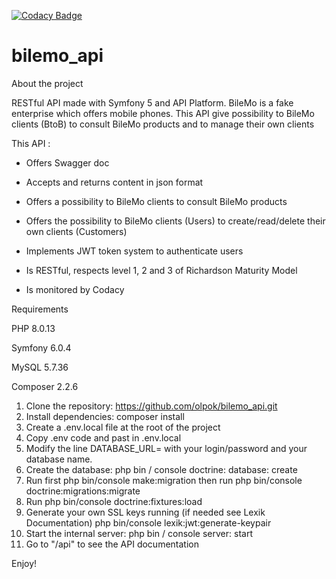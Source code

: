[![Codacy Badge](https://app.codacy.com/project/badge/Grade/91b7cd500fd64368bb58878729c7abd7)](https://www.codacy.com/gh/olpok/bilemo_api/dashboard?utm_source=github.com&amp;utm_medium=referral&amp;utm_content=olpok/bilemo_api&amp;utm_campaign=Badge_Grade)

# bilemo_api

About the project

RESTful API made with Symfony 5 and API Platform.
BileMo is a fake enterprise which offers mobile phones. This API give possibility to BileMo clients (BtoB) to consult BileMo products and to manage their own clients

This API :

- Offers Swagger doc

- Accepts and returns content in json format

- Offers a possibility to BileMo clients to consult BileMo products

- Offers the possibility to BileMo clients (Users) to create/read/delete their own clients (Customers)

 - Implements JWT token system to authenticate users

  - Is RESTful, respects level 1, 2 and 3 of Richardson Maturity Model
  - Is monitored by Codacy 

Requirements

PHP 8.0.13

Symfony 6.0.4 

MySQL 5.7.36 

Composer 2.2.6

1. Clone the repository: https://github.com/olpok/bilemo_api.git
2. Install dependencies: composer install
3. Create a .env.local file at the root of the project
4. Copy .env code and past in .env.local
5. Modify the line DATABASE_URL= with your login/password and your database name.
6. Create the database: php bin / console doctrine: database: create
7. Run first php bin/console make:migration then run php bin/console doctrine:migrations:migrate
8. Run php bin/console doctrine:fixtures:load
9. Generate your own SSL keys running (if needed see Lexik Documentation)
php bin/console lexik:jwt:generate-keypair
10. Start the internal server: php bin / console server: start
11. Go to "/api" to see the API documentation

Enjoy!
